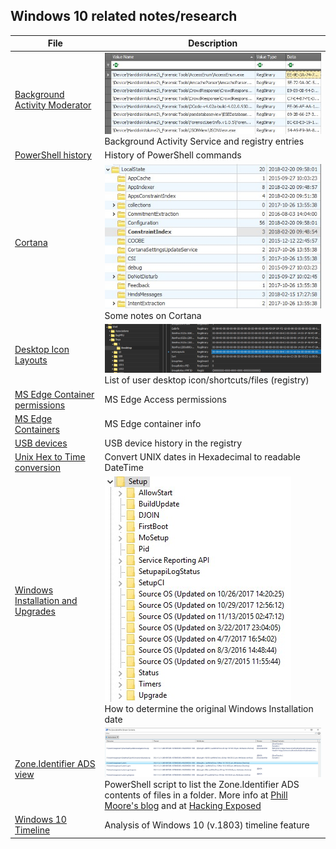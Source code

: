 <!-- saved from url=(0023) https://kacos2000.github.io/Win10-Research/ --> 

## Windows 10 related notes/research

**File**|**Description**
-------------------- | ---------------------------------------------
[Background Activity Moderator](https://github.com/kacos2000/Win10-Research/blob/master/Bam/readme.md) |![Bam preview](bam.jpg) <br>Background Activity Service and registry entries
[PowerShell history](ConsoleHost_history.pdf) |History of PowerShell commands
[Cortana](Cortana.pdf) |![Cortana preview](cortana.jpg) <br>Some notes on Cortana
[Desktop Icon Layouts](Desktop_IconLayouts.pdf) |![Desktop preview](desktop.jpg) <br>List of user desktop icon/shortcuts/files (registry)
[MS Edge Container permissions](Edge_AccessEnum_AC.xlsx) |MS Edge Access permissions
[MS Edge Containers]('MS%20Edge%20AC.pdf') |MS Edge container info
[USB devices](USB_device.pdf) |USB device history in the registry
[Unix Hex to Time conversion](Unix_Hex-Time_Calc.xlsx) |Convert UNIX dates in Hexadecimal to readable DateTime
[Windows Installation and Upgrades](Windows%20install%20date%20-%20registry.pdf) |![Upgrades preview](upgrades.jpg)<br>How to determine the original Windows Installation date
[Zone.Identifier ADS view](streams.ps1) |![Powershell preview](Z.jpg) <br>PowerShell script to list the Zone.Identifier ADS contents of files in a folder.  More info at [Phill Moore's blog](https://thinkdfir.com/2018/06/17/zone-identifier-kmditemwherefroms/) and at [Hacking Exposed](http://www.hecfblog.com/2018/06/daily-blog-402-solution-saturday-62318.html)
[Windows 10 Timeline](https://github.com/kacos2000/WindowsTimeline/blob/master/WindowsTimeline.pdf) |Analysis of Windows 10 (v.1803) timeline feature


